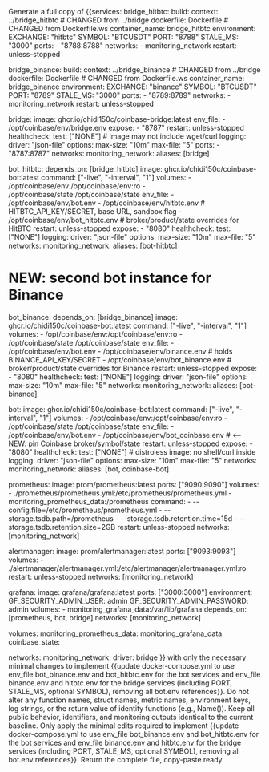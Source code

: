 Generate a full copy of {{services:
  bridge_hitbtc:
    build:
      context: ../bridge_hitbtc        # CHANGED from ../bridge
      dockerfile: Dockerfile           # CHANGED from Dockerfile.ws
    container_name: bridge_hitbtc
    environment:
      EXCHANGE: "hitbtc"
      SYMBOL: "BTCUSDT"
      PORT: "8788"
      STALE_MS: "3000"
    ports:
      - "8788:8788"
    networks:
      - monitoring_network
    restart: unless-stopped

  bridge_binance:
    build:
      context: ../bridge_binance       # CHANGED from ../bridge
      dockerfile: Dockerfile           # CHANGED from Dockerfile.ws
    container_name: bridge_binance
    environment:
      EXCHANGE: "binance"
      SYMBOL: "BTCUSDT"
      PORT: "8789"
      STALE_MS: "3000"
    ports:
      - "8789:8789"
    networks:
      - monitoring_network
    restart: unless-stopped

  bridge:
    image: ghcr.io/chidi150c/coinbase-bridge:latest
    env_file:
      - /opt/coinbase/env/bridge.env
    expose:
      - "8787"
    restart: unless-stopped
    healthcheck:
      test: ["NONE"]   # image may not include wget/curl
    logging:
      driver: "json-file"
      options:
        max-size: "10m"
        max-file: "5"
    ports:
      - "8787:8787"
    networks:
      monitoring_network:
        aliases: [bridge]

  bot_hitbtc:
    depends_on: [bridge_hitbtc]
    image: ghcr.io/chidi150c/coinbase-bot:latest
    command: ["-live", "-interval", "1"]
    volumes:
      - /opt/coinbase/env:/opt/coinbase/env:ro
      - /opt/coinbase/state:/opt/coinbase/state
    env_file:
      - /opt/coinbase/env/bot.env
      - /opt/coinbase/env/hitbtc.env          # HITBTC_API_KEY/SECRET, base URL, sandbox flag
      - /opt/coinbase/env/bot_hitbtc.env      # broker/product/state overrides for HitBTC
    restart: unless-stopped
    expose:
      - "8080"
    healthcheck:
      test: ["NONE"]
    logging:
      driver: "json-file"
      options:
        max-size: "10m"
        max-file: "5"
    networks:
      monitoring_network:
        aliases: [bot-hitbtc]

  # NEW: second bot instance for Binance
  bot_binance:
    depends_on: [bridge_binance]
    image: ghcr.io/chidi150c/coinbase-bot:latest
    command: ["-live", "-interval", "1"]
    volumes:
      - /opt/coinbase/env:/opt/coinbase/env:ro
      - /opt/coinbase/state:/opt/coinbase/state
    env_file:
      - /opt/coinbase/env/bot.env
      - /opt/coinbase/env/binance.env         # holds BINANCE_API_KEY/SECRET
      - /opt/coinbase/env/bot_binance.env     # broker/product/state overrides for Binance
    restart: unless-stopped
    expose:
      - "8080"
    healthcheck:
      test: ["NONE"]
    logging:
      driver: "json-file"
      options:
        max-size: "10m"
        max-file: "5"
    networks:
      monitoring_network:
        aliases: [bot-binance]

  bot:
    image: ghcr.io/chidi150c/coinbase-bot:latest
    command: ["-live", "-interval", "1"]
    volumes:
      - /opt/coinbase/env:/opt/coinbase/env:ro
      - /opt/coinbase/state:/opt/coinbase/state
    env_file:
      - /opt/coinbase/env/bot.env
      - /opt/coinbase/env/bot_coinbase.env    # <-- NEW: pin Coinbase broker/symbol/state
    restart: unless-stopped
    expose:
      - "8080"
    healthcheck:
      test: ["NONE"]   # distroless image: no shell/curl inside
    logging:
      driver: "json-file"
      options:
        max-size: "10m"
        max-file: "5"
    networks:
      monitoring_network:
        aliases: [bot, coinbase-bot]

  prometheus:
    image: prom/prometheus:latest
    ports: ["9090:9090"]
    volumes:
      - ./prometheus/prometheus.yml:/etc/prometheus/prometheus.yml
      - monitoring_prometheus_data:/prometheus
    command:
      - --config.file=/etc/prometheus/prometheus.yml
      - --storage.tsdb.path=/prometheus
      - --storage.tsdb.retention.time=15d
      - --storage.tsdb.retention.size=2GB
    restart: unless-stopped
    networks: [monitoring_network]

  alertmanager:
    image: prom/alertmanager:latest
    ports: ["9093:9093"]
    volumes:
      - ./alertmanager/alertmanager.yml:/etc/alertmanager/alertmanager.yml:ro
    restart: unless-stopped
    networks: [monitoring_network]

  grafana:
    image: grafana/grafana:latest
    ports: ["3000:3000"]
    environment:
      GF_SECURITY_ADMIN_USER: admin
      GF_SECURITY_ADMIN_PASSWORD: admin
    volumes:
      - monitoring_grafana_data:/var/lib/grafana
    depends_on: [prometheus, bot, bridge]
    networks: [monitoring_network]

volumes:
  monitoring_prometheus_data:
  monitoring_grafana_data:
  coinbase_state:

networks:
  monitoring_network:
    driver: bridge
}} with only the necessary minimal changes to implement {{update docker-compose.yml to use env_file bot_binance.env and bot_hitbtc.env for the bot services and env_file binance.env and hitbtc.env for the bridge services (including PORT, STALE_MS, optional SYMBOL), removing all bot.env references}}. Do not alter any function names, struct names, metric names, environment keys, log strings, or the return value of identity functions (e.g., Name()). Keep all public behavior, identifiers, and monitoring outputs identical to the current baseline. Only apply the minimal edits required to implement {{update docker-compose.yml to use env_file bot_binance.env and bot_hitbtc.env for the bot services and env_file binance.env and hitbtc.env for the bridge services (including PORT, STALE_MS, optional SYMBOL), removing all bot.env references}}. Return the complete file, copy-paste ready.